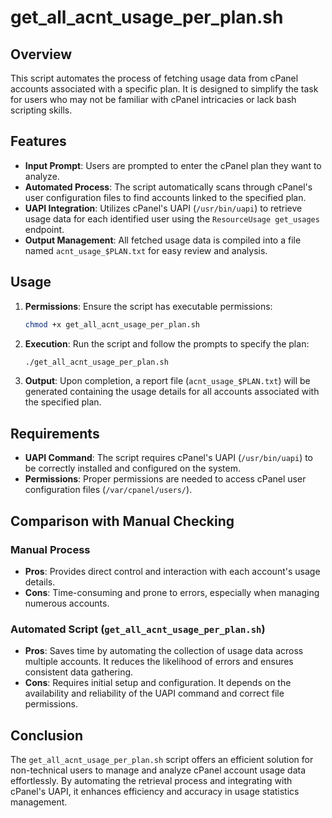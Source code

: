 # get_all_acnt_usage_per_plan.sh

## Overview

This script automates the process of fetching usage data from cPanel accounts associated with a specific plan. It is designed to simplify the task for users who may not be familiar with cPanel intricacies or lack bash scripting skills.

## Features

- **Input Prompt**: Users are prompted to enter the cPanel plan they want to analyze.
- **Automated Process**: The script automatically scans through cPanel's user configuration files to find accounts linked to the specified plan.
- **UAPI Integration**: Utilizes cPanel's UAPI (`/usr/bin/uapi`) to retrieve usage data for each identified user using the `ResourceUsage get_usages` endpoint.
- **Output Management**: All fetched usage data is compiled into a file named `acnt_usage_$PLAN.txt` for easy review and analysis.

## Usage

1. **Permissions**: Ensure the script has executable permissions:
   ```bash
   chmod +x get_all_acnt_usage_per_plan.sh
   ```

2. **Execution**: Run the script and follow the prompts to specify the plan:
   ```bash
   ./get_all_acnt_usage_per_plan.sh
   ```

3. **Output**: Upon completion, a report file (`acnt_usage_$PLAN.txt`) will be generated containing the usage details for all accounts associated with the specified plan.

## Requirements

- **UAPI Command**: The script requires cPanel's UAPI (`/usr/bin/uapi`) to be correctly installed and configured on the system.
- **Permissions**: Proper permissions are needed to access cPanel user configuration files (`/var/cpanel/users/`).

## Comparison with Manual Checking

### Manual Process

- **Pros**: Provides direct control and interaction with each account's usage details.
- **Cons**: Time-consuming and prone to errors, especially when managing numerous accounts.

### Automated Script (`get_all_acnt_usage_per_plan.sh`)

- **Pros**: Saves time by automating the collection of usage data across multiple accounts. It reduces the likelihood of errors and ensures consistent data gathering.
- **Cons**: Requires initial setup and configuration. It depends on the availability and reliability of the UAPI command and correct file permissions.

## Conclusion

The `get_all_acnt_usage_per_plan.sh` script offers an efficient solution for non-technical users to manage and analyze cPanel account usage data effortlessly. By automating the retrieval process and integrating with cPanel's UAPI, it enhances efficiency and accuracy in usage statistics management.
